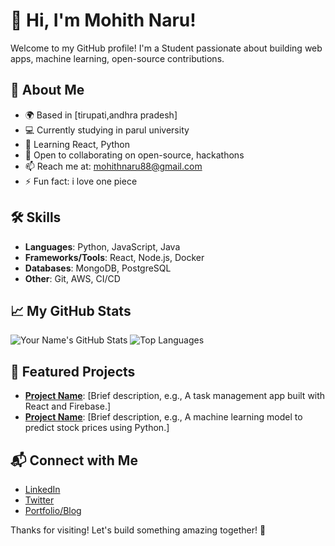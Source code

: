 # 👋 Hi, I'm Mohith Naru!

Welcome to my GitHub profile! I'm a Student passionate about building web apps, machine learning, open-source contributions.

## 🚀 About Me
- 🌍 Based in [tirupati,andhra pradesh]
- 💻 Currently studying in parul university
- 🌱 Learning  React, Python
- 👯 Open to collaborating on open-source, hackathons
- 📫 Reach me at: mohithnaru88@gmail.com
- ⚡ Fun fact: i love one piece

## 🛠️ Skills
- **Languages**:  Python, JavaScript, Java
- **Frameworks/Tools**: React, Node.js, Docker
- **Databases**: MongoDB, PostgreSQL
- **Other**:  Git, AWS, CI/CD

## 📈 My GitHub Stats
![Your Name's GitHub Stats](https://github-readme-stats.vercel.app/api?username=yourusername&show_icons=true&theme=radical)
![Top Languages](https://github-readme-stats.vercel.app/api/top-langs/?username=yourusername&layout=compact&theme=radical)

## 🌟 Featured Projects
- **[Project Name](link-to-repo)**: [Brief description, e.g., A task management app built with React and Firebase.]
- **[Project Name](link-to-repo)**: [Brief description, e.g., A machine learning model to predict stock prices using Python.]

## 📬 Connect with Me
- [LinkedIn](https://in.linkedin.com/in/mohith-naru-715ab2314)
- [Twitter](https://twitter.com/yourusername)
- [Portfolio/Blog](https://yourwebsite.com)

Thanks for visiting! Let's build something amazing together! 🚀
